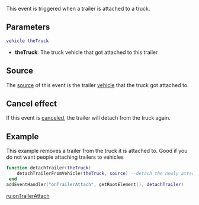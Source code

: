 This event is triggered when a trailer is attached to a truck.

Parameters
----------

``` lua
vehicle theTruck
```

-   **theTruck**: The truck vehicle that got attached to this trailer

Source
------

The [source](/docs/event_system#event_source.md "wikilink") of this event is the trailer [vehicle](/docs/vehicle.md "wikilink") that the truck got attached to.

Cancel effect
-------------

If this event is [canceled](/docs/event_system#canceling.md "wikilink"), the trailer will detach from the truck again.

Example
-------

This example removes a trailer from the truck it is attached to. Good if you do not want people attaching trailers to vehicles

``` lua
function detachTrailer(theTruck)
    detachTrailerFromVehicle(theTruck, source) --detach the newly attached trailer
 end
addEventHandler("onTrailerAttach", getRootElement(), detachTrailer)
```

[ru:onTrailerAttach](/docs/ru:ontrailerattach.md "wikilink")
